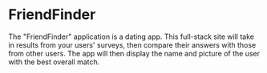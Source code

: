 # FriendFinder
The "FriendFinder" application is a dating app. This full-stack site will take in results from your users' surveys, then compare their answers with those from other users. The app will then display the name and picture of the user with the best overall match.
